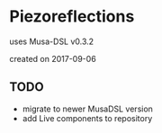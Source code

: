 # Piezoreflections
uses Musa-DSL v0.3.2

created on 2017-09-06

## TODO
- migrate to newer MusaDSL version
- add Live components to repository
 

